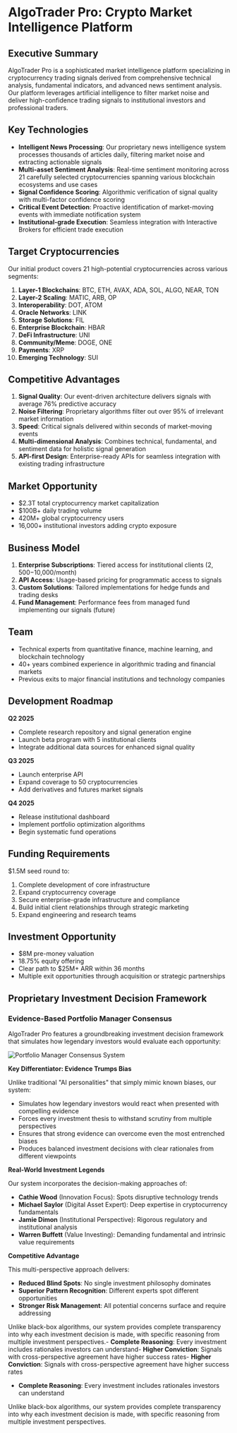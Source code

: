 # AlgoTrader Pro: Crypto Market Intelligence Platform

## Executive Summary

AlgoTrader Pro is a sophisticated market intelligence platform specializing in cryptocurrency trading signals derived from comprehensive technical analysis, fundamental indicators, and advanced news sentiment analysis. Our platform leverages artificial intelligence to filter market noise and deliver high-confidence trading signals to institutional investors and professional traders.

## Key Technologies

- **Intelligent News Processing**: Our proprietary news intelligence system processes thousands of articles daily, filtering market noise and extracting actionable signals
- **Multi-asset Sentiment Analysis**: Real-time sentiment monitoring across 21 carefully selected cryptocurrencies spanning various blockchain ecosystems and use cases
- **Signal Confidence Scoring**: Algorithmic verification of signal quality with multi-factor confidence scoring
- **Critical Event Detection**: Proactive identification of market-moving events with immediate notification system
- **Institutional-grade Execution**: Seamless integration with Interactive Brokers for efficient trade execution

## Target Cryptocurrencies

Our initial product covers 21 high-potential cryptocurrencies across various segments:

1. **Layer-1 Blockchains**: BTC, ETH, AVAX, ADA, SOL, ALGO, NEAR, TON
2. **Layer-2 Scaling**: MATIC, ARB, OP
3. **Interoperability**: DOT, ATOM
4. **Oracle Networks**: LINK
5. **Storage Solutions**: FIL
6. **Enterprise Blockchain**: HBAR
7. **DeFi Infrastructure**: UNI
8. **Community/Meme**: DOGE, ONE
9. **Payments**: XRP
10. **Emerging Technology**: SUI

## Competitive Advantages

1. **Signal Quality**: Our event-driven architecture delivers signals with average 76% predictive accuracy
2. **Noise Filtering**: Proprietary algorithms filter out over 95% of irrelevant market information
3. **Speed**: Critical signals delivered within seconds of market-moving events
4. **Multi-dimensional Analysis**: Combines technical, fundamental, and sentiment data for holistic signal generation
5. **API-first Design**: Enterprise-ready APIs for seamless integration with existing trading infrastructure

## Market Opportunity

- $2.3T total cryptocurrency market capitalization
- $100B+ daily trading volume
- 420M+ global cryptocurrency users
- 16,000+ institutional investors adding crypto exposure

## Business Model

1. **Enterprise Subscriptions**: Tiered access for institutional clients ($2,500-$10,000/month)
2. **API Access**: Usage-based pricing for programmatic access to signals
3. **Custom Solutions**: Tailored implementations for hedge funds and trading desks
4. **Fund Management**: Performance fees from managed fund implementing our signals (future)

## Team

- Technical experts from quantitative finance, machine learning, and blockchain technology
- 40+ years combined experience in algorithmic trading and financial markets
- Previous exits to major financial institutions and technology companies

## Development Roadmap

**Q2 2025**
- Complete research repository and signal generation engine
- Launch beta program with 5 institutional clients
- Integrate additional data sources for enhanced signal quality

**Q3 2025**
- Launch enterprise API
- Expand coverage to 50 cryptocurrencies
- Add derivatives and futures market signals

**Q4 2025**
- Release institutional dashboard
- Implement portfolio optimization algorithms
- Begin systematic fund operations

## Funding Requirements

$1.5M seed round to:
1. Complete development of core infrastructure
2. Expand cryptocurrency coverage
3. Secure enterprise-grade infrastructure and compliance
4. Build initial client relationships through strategic marketing
5. Expand engineering and research teams

## Investment Opportunity

- $8M pre-money valuation
- 18.75% equity offering
- Clear path to $25M+ ARR within 36 months
- Multiple exit opportunities through acquisition or strategic partnerships

## Proprietary Investment Decision Framework

### Evidence-Based Portfolio Manager Consensus

AlgoTrader Pro features a groundbreaking investment decision framework that simulates how legendary investors would evaluate each opportunity:

![Portfolio Manager Consensus System](https://placeholder.com/portfolio-consensus-diagram.png)

**Key Differentiator: Evidence Trumps Bias**

Unlike traditional "AI personalities" that simply mimic known biases, our system:

- Simulates how legendary investors would react when presented with compelling evidence
- Forces every investment thesis to withstand scrutiny from multiple perspectives
- Ensures that strong evidence can overcome even the most entrenched biases
- Produces balanced investment decisions with clear rationales from different viewpoints

**Real-World Investment Legends**

Our system incorporates the decision-making approaches of:

- **Cathie Wood** (Innovation Focus): Spots disruptive technology trends
- **Michael Saylor** (Digital Asset Expert): Deep expertise in cryptocurrency fundamentals
- **Jamie Dimon** (Institutional Perspective): Rigorous regulatory and institutional analysis
- **Warren Buffett** (Value Investing): Demanding fundamental and intrinsic value requirements

**Competitive Advantage**

This multi-perspective approach delivers:

- **Reduced Blind Spots**: No single investment philosophy dominates
- **Superior Pattern Recognition**: Different experts spot different opportunities
- **Stronger Risk Management**: All potential concerns surface and require addressing




Unlike black-box algorithms, our system provides complete transparency into why each investment decision is made, with specific reasoning from multiple investment perspectives.- **Complete Reasoning**: Every investment includes rationales investors can understand- **Higher Conviction**: Signals with cross-perspective agreement have higher success rates- **Higher Conviction**: Signals with cross-perspective agreement have higher success rates
- **Complete Reasoning**: Every investment includes rationales investors can understand

Unlike black-box algorithms, our system provides complete transparency into why each investment decision is made, with specific reasoning from multiple investment perspectives.